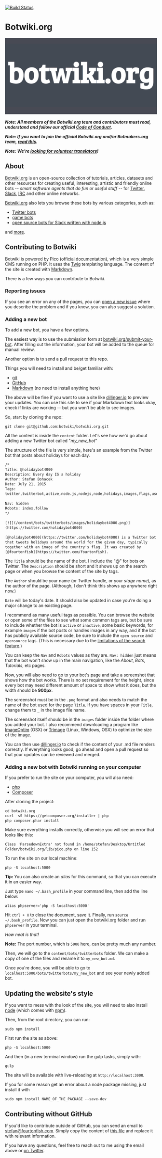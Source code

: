 [![Build Status](https://travis-ci.org/botwiki/botwiki.org.png)](https://travis-ci.org/botwiki/botwiki.org)

# Botwiki.org

<img style="max-width:100%;" src="content/images/botwiki-thumbnail-full.png">

***Note: All members of the Botwiki.org team and contributors must read, understand and follow our official [Code of Conduct](https://github.com/botwiki/botmakers.org/blob/master/Code%20of%20Conduct.md).***

***Note: If you want to join the official Botwiki.org and/or Botmakers.org team, [read this](https://github.com/botwiki/botwiki.org/blob/master/HELP-WANTED.md).***

***Note: We're [looking for volunteer translators](https://github.com/botwiki/botwiki.org/blob/master/TRANSLATING-CONTENT.md)!***

## About

[Botwiki.org](https://botwiki.org/) is an open-source collection of tutorials, articles, datasets and other resources for creating useful, interesting, artistic and friendly online bots -- _smart software agents that do fun or useful stuff_ -- for [Twitter](https://twitter.com/), [Slack](https://slack.com/), [IRC](https://en.wikipedia.org/wiki/Internet_Relay_Chat) and other online networks.

[Botwiki.org](https://botwiki.org/) also lets you browse these bots by various categories, such as:

- [Twitter bots](https://botwiki.org/bots/twitterbots)
- [game bots](https://botwiki.org/tag/game)
- [open source bots for Slack written with node.js](https://botwiki.org/tag/opensource+nodejs+slack)

and [more](https://botwiki.org/bots/).


## Contributing to Botwiki

Botwiki is powered by [Pico](http://picocms.org/) ([official documentation](http://picocms.org/docs.html)), which is a very simple CMS running on PHP. It uses the [Twig](http://twig.sensiolabs.org/) templating language. The content of the site is created with [Markdown](http://daringfireball.net/projects/markdown/basics).

There is a few ways you can contribute to Botwiki. 


### Reporting issues

If you see an error on any of the pages, you can [open a new issue](https://github.com/botwiki/botwiki.org/issues) where you describe the problem and if you know, you can also suggest a solution.

### Adding a new bot

To add a new bot, you have a few options.

The easiest way is to use the submission form at [botwiki.org/submit-your-bot](https://botwiki.org/submit-your-bot). After filling out the information, your bot will be added to the queue for manual review.

Another option is to send a pull request to this repo.

Things you will need to install and be/get familiar with:

- [git](https://help.github.com/articles/set-up-git/)
- [GitHub](https://help.github.com/articles/good-resources-for-learning-git-and-github/)
- [Markdown](https://daringfireball.net/projects/markdown/syntax) (no need to install anything here)

The above will be fine if you want to use a site like [dillinger.io](http://dillinger.io/) to preview your updates. You can use this site to see if your Markdown text looks okay, check if links are working -- but you won't be able to see images.

So, start by cloning the repo:

```
git clone git@github.com:botwiki/botwiki.org.git
```

All the content is inside the  `content` folder. Let's see how we'd go about adding a new Twitter bot called "_my_new_bot_"

The structure of the file is very simple, here's an example from the Twitter bot that posts about holidays for each day.

```
/*
Title: @holidaybot4000
Description: Every day IS a holiday
Author: Stefan Bohacek
Date: July 21, 2015
Tags: twitter,twitterbot,active,node.js,nodejs,node,holidays,images,flags,useful,fourtonfish

Nav: hidden
Robots: index,follow
*/

[![](/content/bots/twitterbots/images/holidaybot4000.png)](https://twitter.com/holidaybot4000)

[@holidaybot4000](https://twitter.com/holidaybot4000) is a Twitter bot that tweets holidays around the world for the given day, typically together with an image of the country's flag. It was created by [@fourtonfish](https://twitter.com/fourtonfish).
```

The `Title` should be the name of the bot. I include the "@" for bots on Twitter. The `Description` should be short and it shows up on the search page or when you browse the content of the site by tags.

The `Author` should be your name (or Twitter handle, or your _stage name_), as the author of the page. (Although, I don't think this shows up anywhere right now.)

`Date` will be today's date. It should also be updated in case you're doing a major change to an existing page.

I recommend as many useful tags as possible. You can browse the website or open some of the files to see what some common tags are, but be sure to include whether the bot is `active` or `inactive`, some basic keywords, for example `images` if the bot posts or handles images in any way, and if the bot has publicly available source code, be sure to include the `open source` and `opensource` tags. (This is necessary due to the [limitations of the search feature](https://github.com/botwiki/botwiki.org/issues/19).)

You can keep the `Nav` and `Robots` values as they are. `Nav: hidden` just means that the bot won't show up in the main navigation, like the _About_, _Bots_, _Tutorials_, etc pages.

Now, you will also need to go to your bot's page and take a screenshot that shows how the bot works. There is no set requirement for the height, since every bot may need different amount of space to show what it does, but the width should be **900px**.

The screenshot must be in the `.png` format and also needs to match the name of the bot used for the page `Title`. If you have spaces in your `Title`, change them to `_` in the image file name.

The screenshot itself should be in the `images` folder inside the folder where you added your bot. I also recommend downloading a program like [ImageOptim](https://imageoptim.com/) (OSX) or [Trimage](http://trimage.org/) (Linux, Windows, OSX) to optimize the size of the image.

You can then use [dillinger.io](http://dillinger.io/) to check if the content of your .md file renders correctly. If everything looks good, go ahead and open a pull request so that your updates can be reviewed and merged.

### Adding a new bot with Botwiki running on your computer

If you prefer to run the site on your computer, you will also need:

- [php](http://php.net/manual/en/install.php)
- [Composer](https://getcomposer.org/)


After cloning the project:

```
cd botwiki.org
curl -sS https://getcomposer.org/installer | php
php composer.phar install
```

Make sure everything installs correctly, otherwise you will see an error that looks like this:

```
Class 'ParsedownExtra' not found in /home/stefan/Desktop/Untitled Folder/botwiki.org/lib/pico.php on line 152
```

To run the site on our local machine:

```
php -S localhost:5000
```
**Tip:** You can also create an _alias_ for this command, so that you can execute it in an easier way.

Just type `nano ~/.bash_profile` in your command line, then add the line below:

```
alias phpserver='php -S localhost:5000'
```

Hit `ctrl + X` to close the document, save it. Finally, run `source ~/.bash_profile`. Now you can just open the botwiki.org folder and run `phpserver` in your terminal.

*How neat is that!*

**Note:** The port number, which is `5000` here, can be pretty much any number.

Then, we will go to the `content/bots/twitterbots` folder. We can make a copy of one of the files and rename it to `my_new_bot.md`.

Once you're done, you will be able to go to `localhost:5000/bots/twitterbots/my_new_bot` and see your newly added bot.

## Updating the website's style

If you want to mess with the look of the site, you will need to also install [node](https://nodejs.org/) (which comes with [npm](https://docs.npmjs.com/)).

Then, from the root directory, you can run:

```
sudo npm install
```


First run the site as above:

```
php -S localhost:5000
```

And then (in a new terminal window) run the gulp tasks, simply with:

```
gulp
```

The site will be available with live-reloading at `http://localhost:3000`.

If you for some reason get an error about a node package missing, just install it with

```
sudo npm install NAME_OF_THE_PACKAGE --save-dev
```

## Contributing without GitHub

If you'd like to contribute outside of GitHub, you can send an email to <a href="mailto:stefan@fourtonfish.com">stefan@fourtonfish.com</a>. Simply copy the content of [this file](https://raw.githubusercontent.com/botwiki/botwiki.org/master/content/bots/twitterbots/holidaybot4000.md) and replace it with relevant information.

If you have any questions, feel free to reach out to me using the email above or [on Twitter](https://twitter.com/fourtonfish).